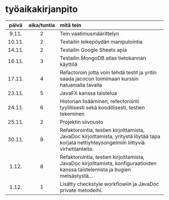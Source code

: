 # työaikakirjanpito

| päivä | aika/tuntia |mitä tein|
|:-----:|:-----------:|:--------|
|9.11.	|2	|Tein vaatimusmäärittelyn
|10.11.	|2	|Testailin leikepöydän manipulointia
|14.11.	|2	|Testailin Google Sheets apia
|16.11.	|3	|Testailin MongoDB atlas tietokannan käyttöä
|17.11.	|4	|Refactoroin jotta voin tehdä testit ja yritin saada jacocon toimimaan kurssin haluamalla tavalla
|23.11.	|5	|JavaFX kanssa taistelua
|24.11.	|6	|Historian lisääminen, refectorointi tyylillisesti sekä koodillisesti, testien tekeminen
|25.11.	|2	|Projektin siivousto
|30.11.	|9	|Refaktorointia, testien kirjoittamista, JavaDoc kirjoittamista, yritystä löytää tapa korjata nettiyhteysongelmiin liittyviä virhetilanteita.
|1.12.	|8	|Refaktorointia, testien kirjoittamista, JavaDoc kirjoittamista, konfiguraatioiden kanssa taistelemista ja bugien metsästystä...
|1.12.	|1	|Lisätty checkstyle workflowiin ja JavaDoc private metodeihi.
